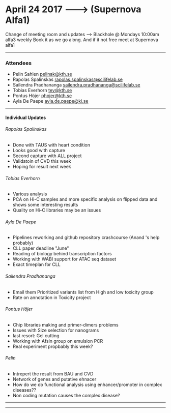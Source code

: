 
# April 24 2017 ---> (Supernova Alfa1)

Change of meeting room and updates -->  Blackhole @ Mondays 10:00am alfa3 weekly
Book it as we go along. And if it not free meet at Supernova alfa1
___

### Attendees
* Pelin Sahlen pelinak@kth.se
* Rapolas Spalinskas rapolas.spalinskas@scilifelab.se
* Sailendra Pradhananga sailendra.pradhananga@scilifelab.se
* Tobias Everhorn tev@kth.se
* Pontus Höjer phojer@kth.se
* Ayla De Paepe ayla.de.paepe@ki.se  
___

#### Individual Updates

###### Rapolas Spalinskas

* Done with TAUS with heart condition 
* Looks good with capture
* Second capture with ALL project
* Validatoin of CVD this week
* Hoping for result next week

###### Tobias Everhorn
* Various analysis 
* PCA on Hi-C samples and more specific analysis on flipped data and shows some interesting results
* Quality on Hi-C libraries may be an issues

###### Ayla De Paepe

* Pipelines reworking and github repository crashcourse (Anand 's help probably)
* CLL paper deadline "June"
* Reading of biology behind transcription factors 
* Working with WABI support for ATAC seq dataset 
* Exact timeplan for CLL 

###### Sailendra Pradhananga 

* Email them Prioritized variants list from High and low toxicity group
* Rate on annotation in Toxicity project

###### Pontus Höjer

* Chip libraries making and primer-dimers problems
* Issues with Size selection for nanograms
* last resort: Gel cutting 
* Working with Afsin group on emulsion PCR
* Real experiment propbably this week?

###### Pelin
* Intrepert the result from BAU and CVD
* Network of genes and putative ehnacer 
* How do we do functional analysis using enhancer/promoter in complex diseases??
* Non coding mutation causes the complex disease?
___
___
